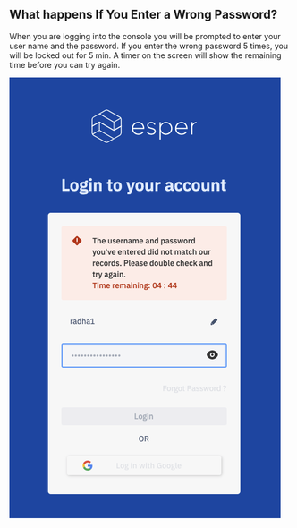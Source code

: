 ## What happens If You Enter a Wrong Password?

When you are logging into the console you will be prompted to enter your user name and the password. If you enter the wrong password 5 times, you will be locked out for 5 min. A timer on the screen will show the remaining time before you can try again.

  

![](./images/wrongpwsd.png)
